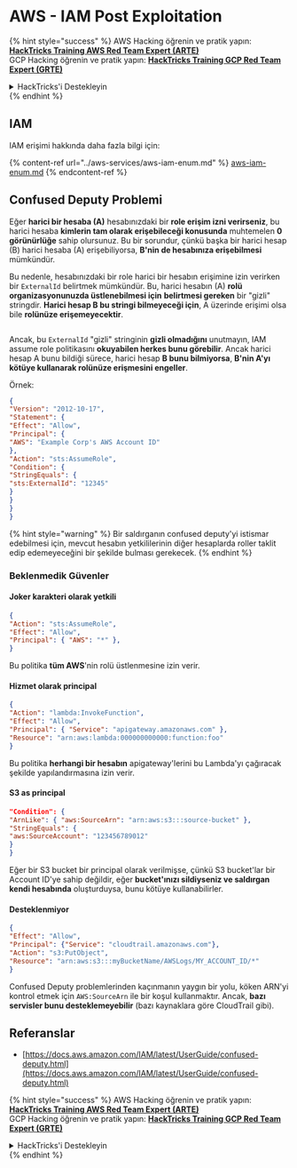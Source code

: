 # AWS - IAM Post Exploitation

{% hint style="success" %}
AWS Hacking öğrenin ve pratik yapın:<img src="/.gitbook/assets/image.png" alt="" data-size="line">[**HackTricks Training AWS Red Team Expert (ARTE)**](https://training.hacktricks.xyz/courses/arte)<img src="/.gitbook/assets/image.png" alt="" data-size="line">\
GCP Hacking öğrenin ve pratik yapın: <img src="/.gitbook/assets/image (2).png" alt="" data-size="line">[**HackTricks Training GCP Red Team Expert (GRTE)**<img src="/.gitbook/assets/image (2).png" alt="" data-size="line">](https://training.hacktricks.xyz/courses/grte)

<details>

<summary>HackTricks'i Destekleyin</summary>

* [**Abonelik planlarını**](https://github.com/sponsors/carlospolop) kontrol edin!
* **💬 [**Discord grubuna**](https://discord.gg/hRep4RUj7f) veya [**telegram grubuna**](https://t.me/peass) katılın ya da bizi **Twitter** 🐦 [**@hacktricks\_live**](https://twitter.com/hacktricks\_live)**'da takip edin.**
* **HackTricks'e PR göndererek hacking ipuçlarını paylaşın** [**HackTricks**](https://github.com/carlospolop/hacktricks) ve [**HackTricks Cloud**](https://github.com/carlospolop/hacktricks-cloud) github depolarına.

</details>
{% endhint %}

## IAM

IAM erişimi hakkında daha fazla bilgi için:

{% content-ref url="../aws-services/aws-iam-enum.md" %}
[aws-iam-enum.md](../aws-services/aws-iam-enum.md)
{% endcontent-ref %}

## Confused Deputy Problemi

Eğer **harici bir hesaba (A)** hesabınızdaki bir **role erişim izni verirseniz**, bu harici hesaba **kimlerin tam olarak erişebileceği konusunda** muhtemelen **0 görünürlüğe** sahip olursunuz. Bu bir sorundur, çünkü başka bir harici hesap (B) harici hesaba (A) erişebiliyorsa, **B'nin de hesabınıza erişebilmesi** mümkündür.

Bu nedenle, hesabınızdaki bir role harici bir hesabın erişimine izin verirken bir `ExternalId` belirtmek mümkündür. Bu, harici hesabın (A) **rolü organizasyonunuzda üstlenebilmesi için** **belirtmesi gereken** bir "gizli" stringdir. **Harici hesap B bu stringi bilmeyeceği için**, A üzerinde erişimi olsa bile **rolünüze erişemeyecektir**.

<figure><img src="../../../.gitbook/assets/image (95).png" alt=""><figcaption></figcaption></figure>

Ancak, bu `ExternalId` "gizli" stringinin **gizli olmadığını** unutmayın, IAM assume role politikasını **okuyabilen herkes bunu görebilir**. Ancak harici hesap A bunu bildiği sürece, harici hesap **B bunu bilmiyorsa**, **B'nin A'yı kötüye kullanarak rolünüze erişmesini engeller**.

Örnek:
```json
{
"Version": "2012-10-17",
"Statement": {
"Effect": "Allow",
"Principal": {
"AWS": "Example Corp's AWS Account ID"
},
"Action": "sts:AssumeRole",
"Condition": {
"StringEquals": {
"sts:ExternalId": "12345"
}
}
}
}
```
{% hint style="warning" %}
Bir saldırganın confused deputy'yi istismar edebilmesi için, mevcut hesabın yetkililerinin diğer hesaplarda roller taklit edip edemeyeceğini bir şekilde bulması gerekecek.
{% endhint %}

### Beklenmedik Güvenler

#### Joker karakteri olarak yetkili
```json
{
"Action": "sts:AssumeRole",
"Effect": "Allow",
"Principal": { "AWS": "*" },
}
```
Bu politika **tüm AWS**'nin rolü üstlenmesine izin verir.

#### Hizmet olarak principal
```json
{
"Action": "lambda:InvokeFunction",
"Effect": "Allow",
"Principal": { "Service": "apigateway.amazonaws.com" },
"Resource": "arn:aws:lambda:000000000000:function:foo"
}
```
Bu politika **herhangi bir hesabın** apigateway'lerini bu Lambda'yı çağıracak şekilde yapılandırmasına izin verir.

#### S3 as principal
```json
"Condition": {
"ArnLike": { "aws:SourceArn": "arn:aws:s3:::source-bucket" },
"StringEquals": {
"aws:SourceAccount": "123456789012"
}
}
```
Eğer bir S3 bucket bir principal olarak verilmişse, çünkü S3 bucket'lar bir Account ID'ye sahip değildir, eğer **bucket'ınızı sildiyseniz ve saldırgan kendi hesabında** oluşturduysa, bunu kötüye kullanabilirler.

#### Desteklenmiyor
```json
{
"Effect": "Allow",
"Principal": {"Service": "cloudtrail.amazonaws.com"},
"Action": "s3:PutObject",
"Resource": "arn:aws:s3:::myBucketName/AWSLogs/MY_ACCOUNT_ID/*"
}
```
Confused Deputy problemlerinden kaçınmanın yaygın bir yolu, köken ARN'yi kontrol etmek için `AWS:SourceArn` ile bir koşul kullanmaktır. Ancak, **bazı servisler bunu desteklemeyebilir** (bazı kaynaklara göre CloudTrail gibi).

## Referanslar

* [https://docs.aws.amazon.com/IAM/latest/UserGuide/confused-deputy.html](https://docs.aws.amazon.com/IAM/latest/UserGuide/confused-deputy.html)

{% hint style="success" %}
AWS Hacking öğrenin ve pratik yapın:<img src="/.gitbook/assets/image.png" alt="" data-size="line">[**HackTricks Training AWS Red Team Expert (ARTE)**](https://training.hacktricks.xyz/courses/arte)<img src="/.gitbook/assets/image.png" alt="" data-size="line">\
GCP Hacking öğrenin ve pratik yapın: <img src="/.gitbook/assets/image (2).png" alt="" data-size="line">[**HackTricks Training GCP Red Team Expert (GRTE)**<img src="/.gitbook/assets/image (2).png" alt="" data-size="line">](https://training.hacktricks.xyz/courses/grte)

<details>

<summary>HackTricks'i Destekleyin</summary>

* [**abonelik planlarını**](https://github.com/sponsors/carlospolop) kontrol edin!
* 💬 [**Discord grubuna**](https://discord.gg/hRep4RUj7f) veya [**telegram grubuna**](https://t.me/peass) katılın ya da **Twitter'da** 🐦 [**@hacktricks\_live**](https://twitter.com/hacktricks\_live) **bizi takip edin.**
* [**HackTricks**](https://github.com/carlospolop/hacktricks) ve [**HackTricks Cloud**](https://github.com/carlospolop/hacktricks-cloud) github depolarına PR göndererek hacking ipuçlarını paylaşın.

</details>
{% endhint %}
